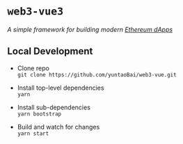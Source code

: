# `web3-vue3` 

_A simple framework for building modern [Ethereum dApps](https://ethereum.org/beginners/)_

## Local Development

- Clone repo\
  `git clone https://github.com/yuntaoBai/web3-vue.git`

- Install top-level dependencies\
  `yarn`

- Install sub-dependencies\
  `yarn bootstrap`

- Build and watch for changes\
  `yarn start`
